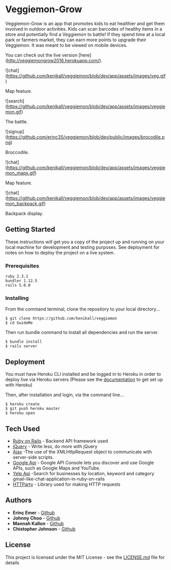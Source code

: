 # Veggiemon-Grow

Veggiemon-Grow is an app that promotes kids to eat healthier and get them involved in outdoor activities. Kids can scan barcodes of healthy items in a store and potentially find a Veggiemon to battle! If they spend time at a local park or farmers market, they can earn more points to upgrade their Veggiemon. It was meant to be viewed on mobile devices.

You can check out the live version [here] (http://veggiemongrow2016.herokuapp.com/).

![chat] (https://github.com/kenikall/veggiemon/blob/dev/app/assets/images/veg.gif)

Map feature.

![search] (https://github.com/kenikall/veggiemon/blob/dev/app/assets/images/veggiemon.gif)

The battle.

![signup] (https://github.com/erinc35/veggiemon/blob/dev/public/images/brocodile.png)

Broccodile.

![chat] (https://github.com/kenikall/veggiemon/blob/dev/app/assets/images/veggiemon_maps.gif)

Map feature.

![chat] (https://github.com/kenikall/veggiemon/blob/dev/app/assets/images/veggiemon_backpack.gif)

Backpack display.

## Getting Started

These instructions will get you a copy of the project up and running on your local machine for development and testing purposes. See deployment for notes on how to deploy the project on a live system.

### Prerequisites

```
ruby 2.3.1
bundler 1.12.5
rails 5.0.0
```

### Installing
From the command terminal, clone the repository to your local directory...
```
$ git clone https://github.com/kenikall/veggiemon
$ cd GuideMe
```

Then run bundle command to install all dependencies and run the server.

```
$ bundle install
$ rails server
```

## Deployment

You must have Heroku CLI installed and be logged in to Heroku in order to deploy live via Heroku servers
(Please see the [documentation](https://devcenter.heroku.com) to get set up with Heroku)

Then, after installation and login, via the command line...
```
$ heroku create
$ git push heroku master
$ heroku open
```
## Tech Used

* [Ruby on Rails](http://api.rubyonrails.org/) - Backend API framework used
* [jQuery](https://jquery.com/) - Write less, do more with jQuery
* [Ajax](https://developer.mozilla.org/en-US/docs/AJAX/Getting_Started) -The use of the XMLHttpRequest object to communicate with server-side scripts.
* [Google Api](https://console.developers.google.com/?pli=1) - Google API Console lets you discover and use Google APIs, such as Google Maps and YouTube.
* [Yelp Api](https://www.yelp.com/developers/documentation/v2/overview) -Search for businesses by location, keyword and category
gmail-like-chat-application-in-ruby-on-rails
* [HTTParty](https://github.com/jnunemaker/httparty) - Library used for making HTTP requests

## Authors

* **Erinç Emer** - [Github](https://github.com/erinc35)
* **Johnny Choo** - [Github](https://github.com/jchoo157)
* **Mannah Kallon** - [Github](https://github.com/kenikall)
* **Chistopher Johnson** - [Github](https://github.com/Koala-t)

## License

This project is licensed under the MIT License - see the [LICENSE.md](LICENSE.md) file for details

